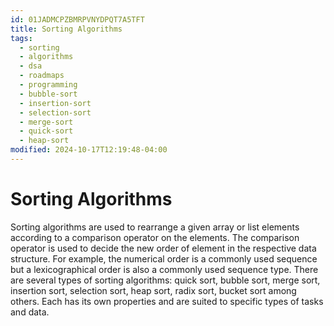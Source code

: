 ```yaml
---
id: 01JADMCPZBMRPVNYDPQT7A5TFT
title: Sorting Algorithms
tags:
  - sorting
  - algorithms
  - dsa
  - roadmaps
  - programming
  - bubble-sort
  - insertion-sort
  - selection-sort
  - merge-sort
  - quick-sort
  - heap-sort
modified: 2024-10-17T12:19:48-04:00
---
```

# Sorting Algorithms

Sorting algorithms are used to rearrange a given array or list elements according to a comparison operator on the elements. The comparison operator is used to decide the new order of element in the respective data structure. For example, the numerical order is a commonly used sequence but a lexicographical order is also a commonly used sequence type. There are several types of sorting algorithms: quick sort, bubble sort, merge sort, insertion sort, selection sort, heap sort, radix sort, bucket sort among others. Each has its own properties and are suited to specific types of tasks and data.